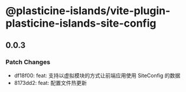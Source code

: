 # @plasticine-islands/vite-plugin-plasticine-islands-site-config

## 0.0.3

### Patch Changes

- df18f00: feat: 支持以虚拟模块的方式让前端应用使用 SiteConfig 的数据
- 8173dd2: feat: 配置文件热更新
